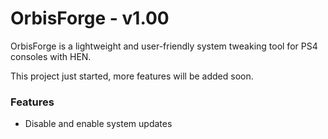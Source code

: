 # OrbisForge - v1.00

OrbisForge is a lightweight and user-friendly system tweaking tool for PS4 consoles with HEN.

This project just started, more features will be added soon.
### Features
- Disable and enable system updates
